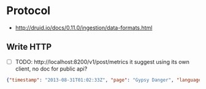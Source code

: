 # Protocol

- http://druid.io/docs/0.11.0/ingestion/data-formats.html

## Write HTTP

- [ ] TODO: http://localhost:8200/v1/post/metrics it suggest using its own client, no doc for public api?

````json
{"timestamp": "2013-08-31T01:02:33Z", "page": "Gypsy Danger", "language" : "en", "user" : "nuclear", "unpatrolled" : "true", "newPage" : "true", "robot": "false", "anonymous": "false", "namespace":"article", "continent":"North America", "country":"United States", "region":"Bay Area", "city":"San Francisco", "added": 57, "deleted": 200, "delta": -143}
````